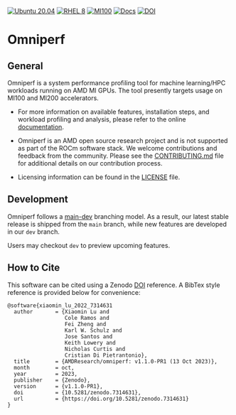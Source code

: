 [![Ubuntu 20.04](https://github.com/ROCm/omniperf/actions/workflows/ubuntu-focal.yml/badge.svg)](https://github.com/ROCm/omniperf/actions/workflows/ubuntu-focal.yml)
[![RHEL 8](https://github.com/ROCm/omniperf/actions/workflows/opensuse.yml/badge.svg)](https://github.com/ROCm/omniperf/actions/workflows/opensuse.yml)
[![MI100](https://github.com/ROCm/omniperf/actions/workflows/mi100.yml/badge.svg?branch=2.x)](https://github.com/ROCm/omniperf/actions/workflows/mi100.yml)
[![Docs](https://github.com/ROCm/omniperf/actions/workflows/docs.yml/badge.svg)](https://rocm.github.io/omniperf/)
[![DOI](https://zenodo.org/badge/561919887.svg)](https://zenodo.org/badge/latestdoi/561919887)


# Omniperf

## General
Omniperf is a system performance profiling tool for machine
learning/HPC workloads running on AMD MI GPUs. The tool presently
targets usage on MI100 and MI200 accelerators.

* For more information on available features, installation steps, and
workload profiling and analysis, please refer to the online
[documentation](https://rocm.github.io/omniperf).

* Omniperf is an AMD open source research project and is not supported
as part of the ROCm software stack. We welcome contributions and
feedback from the community. Please see the
[CONTRIBUTING.md](CONTRIBUTING.md) file for additional details on our
contribution process.

* Licensing information can be found in the [LICENSE](LICENSE) file.

## Development

Omniperf follows a
[main-dev](https://nvie.com/posts/a-successful-git-branching-model/)
branching model. As a result, our latest stable release is shipped
from the `main` branch, while new features are developed in our
`dev` branch.

Users may checkout `dev` to preview upcoming features.

## How to Cite

This software can be cited using a Zenodo
[DOI](https://doi.org/10.5281/zenodo.7314631) reference. A BibTex
style reference is provided below for convenience:

```
@software{xiaomin_lu_2022_7314631
  author       = {Xiaomin Lu and
                  Cole Ramos and
                  Fei Zheng and
                  Karl W. Schulz and
                  Jose Santos and
                  Keith Lowery and
                  Nicholas Curtis and
                  Cristian Di Pietrantonio},
  title        = {AMDResearch/omniperf: v1.1.0-PR1 (13 Oct 2023)},
  month        = oct,
  year         = 2023,
  publisher    = {Zenodo},
  version      = {v1.1.0-PR1},
  doi          = {10.5281/zenodo.7314631},
  url          = {https://doi.org/10.5281/zenodo.7314631}
}
```
